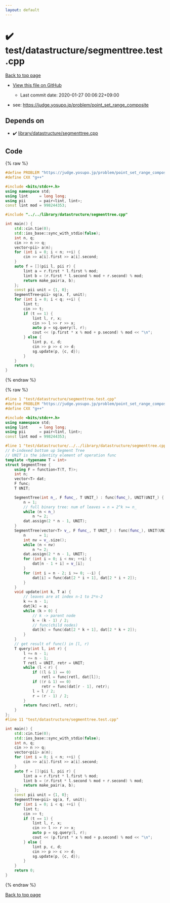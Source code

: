 ```yaml
---
layout: default
---
```


<!-- mathjax config similar to math.stackexchange -->
<script type="text/javascript" async
  src="https://cdnjs.cloudflare.com/ajax/libs/mathjax/2.7.5/MathJax.js?config=TeX-MML-AM_CHTML">
</script>
<script type="text/x-mathjax-config">
  MathJax.Hub.Config({
    TeX: { equationNumbers: { autoNumber: "AMS" }},
    tex2jax: {
      inlineMath: [ ['$','$'] ],
      processEscapes: true
    },
    "HTML-CSS": { matchFontHeight: false },
    displayAlign: "left",
    displayIndent: "2em"
  });
</script>

<script type="text/javascript" src="https://cdnjs.cloudflare.com/ajax/libs/jquery/3.4.1/jquery.min.js"></script>
<script src="https://cdn.jsdelivr.net/npm/jquery-balloon-js@1.1.2/jquery.balloon.min.js" integrity="sha256-ZEYs9VrgAeNuPvs15E39OsyOJaIkXEEt10fzxJ20+2I=" crossorigin="anonymous"></script>
<script type="text/javascript" src="../../../assets/js/copy-button.js"></script>
<link rel="stylesheet" href="../../../assets/css/copy-button.css" />


# :heavy_check_mark: test/datastructure/segmenttree.test.cpp

<a href="../../../index.html">Back to top page</a>

* <a href="{{ site.github.repository_url }}/blob/master/test/datastructure/segmenttree.test.cpp">View this file on GitHub</a>
    - Last commit date: 2020-01-27 00:06:22+09:00


* see: <a href="https://judge.yosupo.jp/problem/point_set_range_composite">https://judge.yosupo.jp/problem/point_set_range_composite</a>


## Depends on

* :heavy_check_mark: <a href="../../../library/library/datastructure/segmenttree.cpp.html">library/datastructure/segmenttree.cpp</a>


## Code

<a id="unbundled"></a>
{% raw %}
```cpp
#define PROBLEM "https://judge.yosupo.jp/problem/point_set_range_composite"
#define CXX "g++"

#include <bits/stdc++.h>
using namespace std;
using lint     = long long;
using pii      = pair<lint, lint>;
const lint mod = 998244353;

#include "../../library/datastructure/segmenttree.cpp"

int main() {
    std::cin.tie(0);
    std::ios_base::sync_with_stdio(false);
    int n, q;
    cin >> n >> q;
    vector<pii> a(n);
    for (int i = 0; i < n; ++i) {
        cin >> a[i].first >> a[i].second;
    }
    auto f = [](pii l, pii r) {
        lint a = r.first * l.first % mod;
        lint b = (r.first * l.second % mod + r.second) % mod;
        return make_pair(a, b);
    };
    const pii unit = {1, 0};
    SegmentTree<pii> sg(a, f, unit);
    for (int i = 0; i < q; ++i) {
        lint t;
        cin >> t;
        if (t == 1) {
            lint l, r, x;
            cin >> l >> r >> x;
            auto p = sg.query(l, r);
            cout << (p.first * x % mod + p.second) % mod << "\n";
        } else {
            lint p, c, d;
            cin >> p >> c >> d;
            sg.update(p, {c, d});
        }
    }
    return 0;
}
```
{% endraw %}

<a id="bundled"></a>
{% raw %}
```cpp
#line 1 "test/datastructure/segmenttree.test.cpp"
#define PROBLEM "https://judge.yosupo.jp/problem/point_set_range_composite"
#define CXX "g++"

#include <bits/stdc++.h>
using namespace std;
using lint     = long long;
using pii      = pair<lint, lint>;
const lint mod = 998244353;

#line 1 "test/datastructure/../../library/datastructure/segmenttree.cpp"
// 0-indexed bottom up Segment Tree
// UNIT is the identity element of operation func
template <typename T = int>
struct SegmentTree {
    using F = function<T(T, T)>;
    int n;
    vector<T> dat;
    F func;
    T UNIT;

    SegmentTree(int n_, F func_, T UNIT_) : func(func_), UNIT(UNIT_) {
        n = 1;
        // full binary tree: num of leaves = n = 2^k >= n_
        while (n < n_)
            n *= 2;
        dat.assign(2 * n - 1, UNIT);
    }
    SegmentTree(vector<T> v_, F func_, T UNIT_) : func(func_), UNIT(UNIT_) {
        n      = 1;
        int nv = v_.size();
        while (n < nv)
            n *= 2;
        dat.assign(2 * n - 1, UNIT);
        for (int i = 0; i < nv; ++i) {
            dat[n - 1 + i] = v_[i];
        }
        for (int i = n - 2; i >= 0; --i) {
            dat[i] = func(dat[2 * i + 1], dat[2 * i + 2]);
        }
    }
    void update(int k, T a) {
        // leaves are at index n-1 to 2*n-2
        k += n - 1;
        dat[k] = a;
        while (k > 0) {
            // k -> parent node
            k = (k - 1) / 2;
            // func(child nodes)
            dat[k] = func(dat[2 * k + 1], dat[2 * k + 2]);
        }
    }
    // get result of func() in [l, r)
    T query(int l, int r) {
        l += n - 1;
        r += n - 1;
        T retl = UNIT, retr = UNIT;
        while (l < r) {
            if ((l & 1) == 0)
                retl = func(retl, dat[l]);
            if ((r & 1) == 0)
                retr = func(dat[r - 1], retr);
            l = l / 2;
            r = (r - 1) / 2;
        }
        return func(retl, retr);
    }
};
#line 11 "test/datastructure/segmenttree.test.cpp"

int main() {
    std::cin.tie(0);
    std::ios_base::sync_with_stdio(false);
    int n, q;
    cin >> n >> q;
    vector<pii> a(n);
    for (int i = 0; i < n; ++i) {
        cin >> a[i].first >> a[i].second;
    }
    auto f = [](pii l, pii r) {
        lint a = r.first * l.first % mod;
        lint b = (r.first * l.second % mod + r.second) % mod;
        return make_pair(a, b);
    };
    const pii unit = {1, 0};
    SegmentTree<pii> sg(a, f, unit);
    for (int i = 0; i < q; ++i) {
        lint t;
        cin >> t;
        if (t == 1) {
            lint l, r, x;
            cin >> l >> r >> x;
            auto p = sg.query(l, r);
            cout << (p.first * x % mod + p.second) % mod << "\n";
        } else {
            lint p, c, d;
            cin >> p >> c >> d;
            sg.update(p, {c, d});
        }
    }
    return 0;
}
```
{% endraw %}

<a href="../../../index.html">Back to top page</a>

